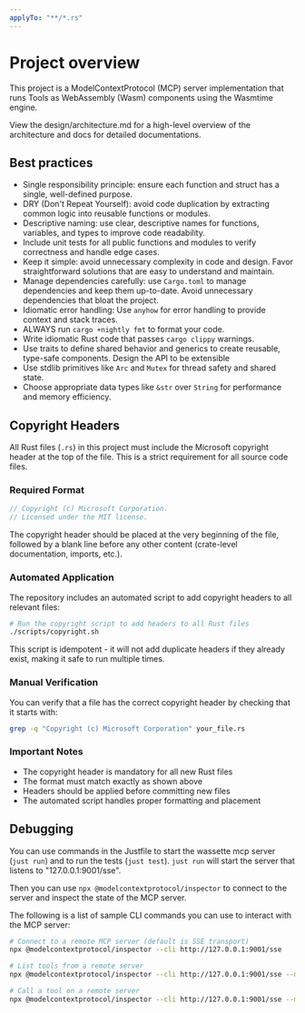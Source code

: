 ```yaml
---
applyTo: "**/*.rs"
---
```


# Project overview

This project is a ModelContextProtocol (MCP) server implementation that runs Tools as WebAssembly (Wasm) components using the Wasmtime engine.

View the design/architecture.md for a high-level overview of the architecture and docs for detailed documentations.

## Best practices

- Single responsibility principle: ensure each function and struct has a single, well-defined purpose.
- DRY (Don't Repeat Yourself): avoid code duplication by extracting common logic into reusable functions or modules.
- Descriptive naming: use clear, descriptive names for functions, variables, and types to improve code readability.
- Include unit tests for all public functions and modules to verify correctness and handle edge cases.
- Keep it simple: avoid unnecessary complexity in code and design. Favor straightforward solutions that are easy to understand and maintain.
- Manage dependencies carefully: use `Cargo.toml` to manage dependencies and keep them up-to-date. Avoid unnecessary dependencies that bloat the project.
- Idiomatic error handling: Use `anyhow` for error handling to provide context and stack traces.
- ALWAYS run `cargo +nightly fmt` to format your code.
- Write idiomatic Rust code that passes `cargo clippy` warnings.
- Use traits to define shared behavior and generics to create reusable, type-safe components. Design the API to be extensible
- Use stdlib primitives like `Arc` and `Mutex` for thread safety and shared state.
- Choose appropriate data types like `&str` over `String` for performance and memory efficiency.

## Copyright Headers

All Rust files (`.rs`) in this project must include the Microsoft copyright header at the top of the file. This is a strict requirement for all source code files.

### Required Format

```rust
// Copyright (c) Microsoft Corporation.
// Licensed under the MIT license.
```

The copyright header should be placed at the very beginning of the file, followed by a blank line before any other content (crate-level documentation, imports, etc.).

### Automated Application

The repository includes an automated script to add copyright headers to all relevant files:

```bash
# Run the copyright script to add headers to all Rust files
./scripts/copyright.sh
```

This script is idempotent - it will not add duplicate headers if they already exist, making it safe to run multiple times.

### Manual Verification

You can verify that a file has the correct copyright header by checking that it starts with:
```bash
grep -q "Copyright (c) Microsoft Corporation" your_file.rs
```

### Important Notes

- The copyright header is mandatory for all new Rust files
- The format must match exactly as shown above
- Headers should be applied before committing new files
- The automated script handles proper formatting and placement

## Debugging


You can use commands in the Justfile to start the wassette mcp server (`just run`) and to run the tests (`just test`). `just run` will start the server that listens to "127.0.0.1:9001/sse". 

Then you can use `npx @modelcontextprotocol/inspector` to connect to the server and inspect the state of the MCP server.

The following is a list of sample CLI commands you can use to interact with the MCP server:

```bash
# Connect to a remote MCP server (default is SSE transport)
npx @modelcontextprotocol/inspector --cli http://127.0.0.1:9001/sse

# List tools from a remote server
npx @modelcontextprotocol/inspector --cli http://127.0.0.1:9001/sse --method tools/list

# Call a tool on a remote server
npx @modelcontextprotocol/inspector --cli http://127.0.0.1:9001/sse --method tools/call --tool-name remotetool --tool-arg param=value
```

